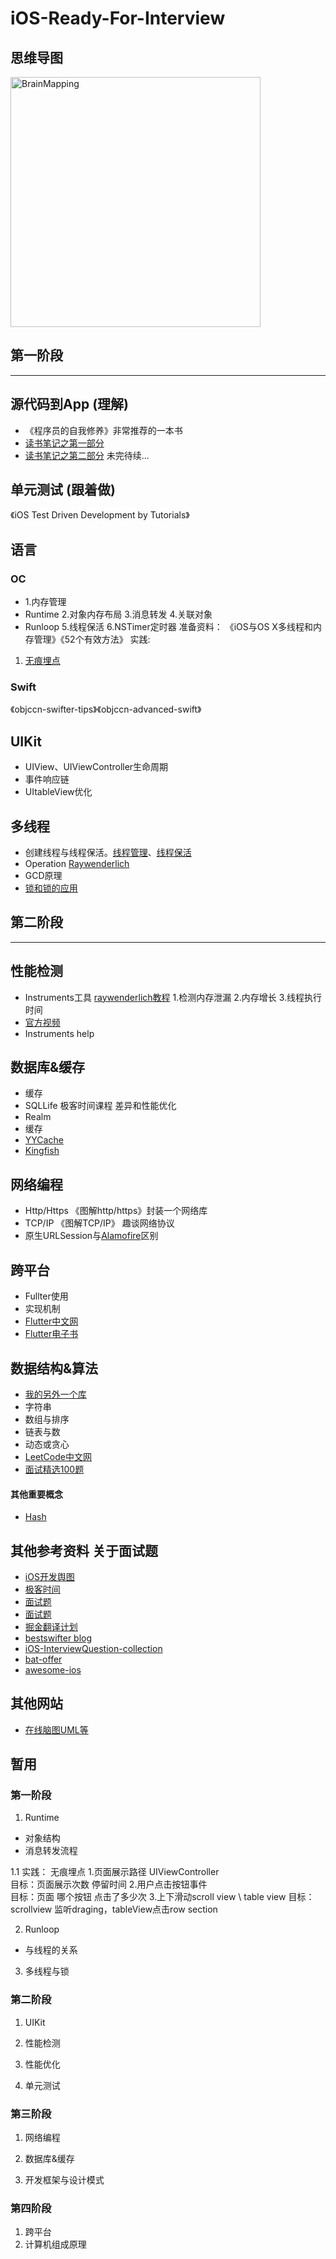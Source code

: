 # iOS-Ready-For-Interview

## 思维导图
<img src="https://github.com/aloow/iOS-Ready-For-Interview/blob/master/images/BrainMapping.png" alt="BrainMapping" height="400" >

## 第一阶段
---
## 源代码到App (理解)
* 《程序员的自我修养》非常推荐的一本书
* [读书笔记之第一部分](https://www.jianshu.com/p/c6ab07042c7e)
* [读书笔记之第二部分](https://www.jianshu.com/p/4c153b34f75f) 未完待续...

## 单元测试 (跟着做)
《iOS Test Driven Development by Tutorials》

## 语言
### OC
* 1.内存管理
* Runtime  2.对象内存布局 3.消息转发 4.关联对象
* Runloop 5.线程保活 6.NSTimer定时器
准备资料：
《iOS与OS X多线程和内存管理》《52个有效方法》
实践:
1. [无痕埋点](https://xietao3.com/2017/05/dataStatistics/)

### Swift
《objccn-swifter-tips》《objccn-advanced-swift》

## UIKit
* UIView、UIViewController生命周期
* 事件响应链
* UItableView优化

## 多线程
* 创建线程与线程保活。[线程管理](https://developer.apple.com/library/archive/documentation/Cocoa/Conceptual/Multithreading/CreatingThreads/CreatingThreads.html#//apple_ref/doc/uid/10000057i-CH15-SW2)、[线程保活](https://developer.apple.com/library/archive/documentation/Cocoa/Conceptual/Multithreading/RunLoopManagement/RunLoopManagement.html#//apple_ref/doc/uid/10000057i-CH16-SW1)
* Operation [Raywenderlich](https://www.raywenderlich.com/5293-operation-and-operationqueue-tutorial-in-swift)
* GCD原理
* [锁和锁的应用](https://www.jianshu.com/p/8173d0e6dcee)

## 第二阶段
---
## 性能检测
* Instruments工具 [raywenderlich教程](https://www.raywenderlich.com/397-instruments-tutorial-with-swift-getting-started) 1.检测内存泄漏 2.内存增长 3.线程执行时间
* [官方视频](https://developer.apple.com/videos/play/wwdc2019/411/)
* Instruments help

## 数据库&缓存
* 缓存
 * SQLLife 极客时间课程 差异和性能优化
 * Realm
* 缓存
 * [YYCache](https://github.com/ibireme/YYCache)
 * [Kingfish](https://github.com/onevcat/Kingfisher)

## 网络编程
* Http/Https 《图解http/https》封装一个网络库
* TCP/IP 《图解TCP/IP》 趣谈网络协议
* 原生URLSession与[Alamofire](https://github.com/Alamofire/Alamofire)区别

## 跨平台
* Fullter使用
* 实现机制
* [Flutter中文网](https://flutterchina.club/)
* [Flutter电子书](https://book.flutterchina.club/)

## 数据结构&算法
* [我的另外一个库](https://github.com/aloow/DataStructure-Algorithm/blob/master/README.md)
* 字符串
* 数组与排序
* 链表与数
* 动态或贪心
* [LeetCode中文网](https://leetcode-cn.com/explore/interview/card/bytedance/)
* [面试精选100题](https://leetcode-cn.com/problemset/top/)
#### 其他重要概念
* [Hash](https://mp.weixin.qq.com/s/Q0w59YQmZN7tWxSXPR1vrA)

## 其他参考资料 关于面试题
* [iOS开发舆图](https://xiaozhuanlan.com/topic/7365849012)
* [极客时间](https://time.geekbang.org/)
* [面试题](https://juejin.im/post/5da6d14ae51d4524b601b78a)
* [面试题](https://www.iweslie.com/index.php/archives/93/)
* [掘金翻译计划](https://github.com/xitu/gold-miner)
* [bestswifter blog](https://github.com/bestswifter/blog)
* [iOS-InterviewQuestion-collection](https://github.com/liberalisman/iOS-InterviewQuestion-collection)
* [bat-offer](https://github.com/bestswifter/blog/blob/master/articles/bat-offer.md)
* [awesome-ios](https://github.com/vsouza/awesome-ios#cache)

## 其他网站
* [在线脑图UML等](https://www.processon.com/diagraming/5dfb0e5de4b06f5f14643f2e)

## 暂用
### 第一阶段
1. Runtime
* 对象结构
* 消息转发流程

1.1 实践：
无痕埋点
1.页面展示路径 UIViewController  
目标：页面展示次数 停留时间
2.用户点击按钮事件  
目标：页面 哪个按钮 点击了多少次
3.上下滑动scroll view \ table view
目标：scrollview 监听draging，tableView点击row section


2. Runloop
* 与线程的关系

3. 多线程与锁



### 第二阶段
1. UIKit

2. 性能检测

3. 性能优化

4. 单元测试


### 第三阶段
1. 网络编程

2. 数据库&缓存

3. 开发框架与设计模式

### 第四阶段
1. 跨平台
2. 计算机组成原理
